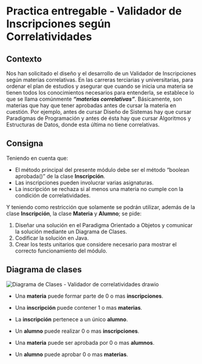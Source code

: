 # Practica entregable - Validador de Inscripciones según Correlatividades

## Contexto
Nos han solicitado el diseño y el desarrollo de un Validador de Inscripciones según materias correlativas.
En las carreras terciarias y universitarias, para ordenar el plan de estudios y asegurar que cuando se inicia
una materia se tienen todos los conocimientos necesarios para entenderla, se establece lo que se llama
comúnmente ***“materias correlativas”***. Básicamente, son materias que hay que tener aprobadas antes de
cursar la materia en cuestión. Por ejemplo, antes de cursar Diseño de Sistemas hay que cursar Paradigmas
de Programación y antes de ésta hay que cursar Algoritmos y Estructuras de Datos, donde esta última no
tiene correlativas.

## Consigna
Teniendo en cuenta que:
- El método principal del presente módulo debe ser el método “boolean aprobada()” de la clase
**Inscripción**.
- Las inscripciones pueden involucrar varias asignaturas.
- La inscripción se rechaza si al menos una materia no cumple con la condición de correlatividades.

Y teniendo como restricción que solamente se podrán utilizar, además de la clase **Inscripción**, la clase
**Materia** y **Alumno**; se pide:
1. Diseñar una solución en el Paradigma Orientado a Objetos y comunicar la solución mediante un
Diagrama de Clases.
2. Codificar la solución en Java.
3. Crear los tests unitarios que considere necesario para mostrar el correcto funcionamiento del
módulo.

## Diagrama de clases
![Diagrama de Clases - Validador de correlatividades drawio](https://github.com/eitan-wajsberg/validador-correlatividades/assets/129431498/156705cd-77c8-4357-a263-68a5a3c7b985)

- Una **materia** puede formar parte de 0 o mas **inscripciones**.
- Una **inscripción** puede contener 1 o mas **materias**.

- La **inscripción** pertenece a un único **alumno**.
- Un **alumno** puede realizar 0 o mas **inscripciones**.

- Una **materia** puede ser aprobada por 0 o mas **alumnos**.
- Un **alumno** puede aprobar 0 o mas **materias**.
